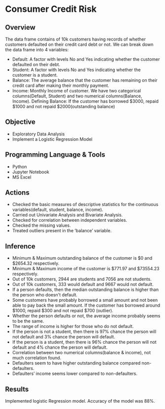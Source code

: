 # Consumer Credit Risk

## Overview
The data frame contains of 10k customers having records of whether customers defaulted on their credit card debt or not. We can break down the data frame into 4 variables:
- Default:  A factor with levels No and Yes indicating whether the customer defaulted on their debt.
- Student:  A factor with levels No and Yes indicating whether the customer is a student.
- Balance:  The average balance that the customer has remaining on their credit card after making their monthly payment.
- Income:   Monthly Income of customer.
We have two categorical columns(Default, Student) and two numerical columns(Balance, Income).
Defining Balance: If the customer has borrowed $3000, repaid $1000 and not repaid $2000(outstanding balance)


## Objective
- Exploratory Data Analysis
- Implement a Logistic Regression Model

## Programming Language & Tools
- Python 
- Jupyter Notebook
- MS Excel

## Actions
- Checked the basic measures of descriptive statistics for the continuous variables(default, student, balance, income). 
- Carried out Univariate Analysis and Bivariate Analysis. 
- Checked for correlation between independent variables. 
- Checked the missing values. 
- Treated outliers present in the ’balance’ variable.

## Inference
- Minimum & Maximum outstanding balance of the customer is $0 and $2654.32 respectively.
- Minimum & Maximum income of the customer is $771.97 and $73554.23 respectively.
- Out of 10k customers, 2944 are students and 7056 are not students.
- Out of 10k customers, 333 would default and 9667 would not default.
- If a person defaults, then the median outstanding balance is higher than the person who doesn't default.
- Some customers have probably borrowed a small amount and not been able to pay back the small amount. If the customer has borrowed around $1000, repaid $300 and not repaid $700 (outlier).
- Whether the person defaults or not, the average income probably seems to be the same.
- The range of income is higher for those who do not default.
- If the person is not a student, then there is 97% chance the person will not default and 3% chance the person will default.
- If the person is a student, then there is 96% chance the person will not default and 4% chance the person will default.
- Correlation between two numerical columns(balance & income), not much correlation found.
- Defaulters seem to have higher outstanding balance compared non-defaulters. 
- Defaulters’ income seems lower compared to non-defaulters.

## Results
Implemented logistic Regression model. Accuracy of the model was 88%.



